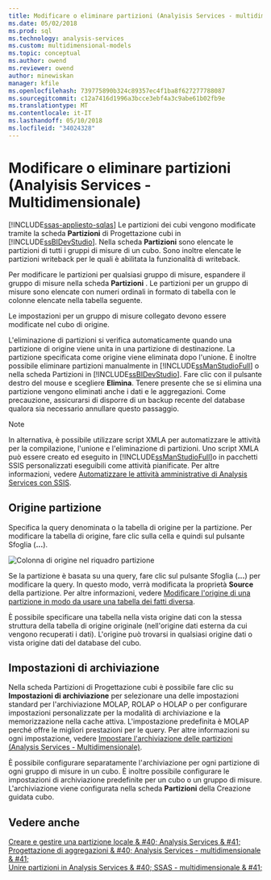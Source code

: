```yaml
---
title: Modificare o eliminare partizioni (Analyisis Services - multidimensionale) | Documenti Microsoft
ms.date: 05/02/2018
ms.prod: sql
ms.technology: analysis-services
ms.custom: multidimensional-models
ms.topic: conceptual
ms.author: owend
ms.reviewer: owend
author: minewiskan
manager: kfile
ms.openlocfilehash: 739775890b324c89357ec4f1ba8f627277788087
ms.sourcegitcommit: c12a7416d1996a3bcce3ebf4a3c9abe61b02fb9e
ms.translationtype: MT
ms.contentlocale: it-IT
ms.lasthandoff: 05/10/2018
ms.locfileid: "34024328"
---
```

# <a name="edit-or-delete-partitions-analyisis-services---multidimensional"></a>Modificare o eliminare partizioni (Analyisis Services - Multidimensionale)
[!INCLUDE[ssas-appliesto-sqlas](../../includes/ssas-appliesto-sqlas.md)]
  Le partizioni dei cubi vengono modificate tramite la scheda **Partizioni** di Progettazione cubi in [!INCLUDE[ssBIDevStudio](../../includes/ssbidevstudio-md.md)]. Nella scheda **Partizioni** sono elencate le partizioni di tutti i gruppi di misure di un cubo. Sono inoltre elencate le partizioni writeback per le quali è abilitata la funzionalità di writeback.  
  
 Per modificare le partizioni per qualsiasi gruppo di misure, espandere il gruppo di misure nella scheda **Partizioni** . Le partizioni per un gruppo di misure sono elencate con numeri ordinali in formato di tabella con le colonne elencate nella tabella seguente.  
  
 Le impostazioni per un gruppo di misure collegato devono essere modificate nel cubo di origine.  
  
 L'eliminazione di partizioni si verifica automaticamente quando una partizione di origine viene unita in una partizione di destinazione. La partizione specificata come origine viene eliminata dopo l'unione. È inoltre possibile eliminare partizioni manualmente in [!INCLUDE[ssManStudioFull](../../includes/ssmanstudiofull-md.md)] o nella scheda Partizioni in [!INCLUDE[ssBIDevStudio](../../includes/ssbidevstudio-md.md)]. Fare clic con il pulsante destro del mouse e scegliere **Elimina**. Tenere presente che se si elimina una partizione vengono eliminati anche i dati e le aggregazioni. Come precauzione, assicurarsi di disporre di un backup recente del database qualora sia necessario annullare questo passaggio.  
  
> [!NOTE]  
>  In alternativa, è possibile utilizzare script XMLA per automatizzare le attività per la compilazione, l'unione e l'eliminazione di partizioni. Uno script XMLA può essere creato ed eseguito in [!INCLUDE[ssManStudioFull](../../includes/ssmanstudiofull-md.md)]o in pacchetti SSIS personalizzati eseguibili come attività pianificate. Per altre informazioni, vedere [Automatizzare le attività amministrative di Analysis Services con SSIS](../../analysis-services/instances/automate-analysis-services-administrative-tasks-with-ssis.md).  
  
## <a name="partition-source"></a>Origine partizione  
 Specifica la query denominata o la tabella di origine per la partizione. Per modificare la tabella di origine, fare clic sulla cella e quindi sul pulsante Sfoglia (**...**).  
  
 ![Colonna di origine nel riquadro partizione](../../analysis-services/multidimensional-models/media/ssas-partitionsource.png "colonna di origine nel riquadro partizione")  
  
 Se la partizione è basata su una query, fare clic sul pulsante Sfoglia (**...**) per modificare la query. In questo modo, verrà modificata la proprietà **Source** della partizione. Per altre informazioni, vedere [Modificare l'origine di una partizione in modo da usare una tabella dei fatti diversa](../../analysis-services/multidimensional-models/change-a-partition-source-to-use-a-different-fact-table.md).  
  
 È possibile specificare una tabella nella vista origine dati con la stessa struttura della tabella di origine originale (nell'origine dati esterna da cui vengono recuperati i dati). L'origine può trovarsi in qualsiasi origine dati o vista origine dati del database del cubo.  
  
## <a name="storage-settings"></a>Impostazioni di archiviazione  
 Nella scheda Partizioni di Progettazione cubi è possibile fare clic su **Impostazioni di archiviazione** per selezionare una delle impostazioni standard per l'archiviazione MOLAP, ROLAP o HOLAP o per configurare impostazioni personalizzate per la modalità di archiviazione e la memorizzazione nella cache attiva. L'impostazione predefinita è MOLAP perché offre le migliori prestazioni per le query. Per altre informazioni su ogni impostazione, vedere [Impostare l'archiviazione delle partizioni &#40;Analysis Services - Multidimensionale&#41;](../../analysis-services/multidimensional-models/set-partition-storage-analysis-services-multidimensional.md).  
  
 È possibile configurare separatamente l'archiviazione per ogni partizione di ogni gruppo di misure in un cubo. È inoltre possibile configurare le impostazioni di archiviazione predefinite per un cubo o un gruppo di misure. L'archiviazione viene configurata nella scheda **Partizioni** della Creazione guidata cubo.  
  
## <a name="see-also"></a>Vedere anche  
 [Creare e gestire una partizione locale & #40; Analysis Services & #41;](../../analysis-services/multidimensional-models/create-and-manage-a-local-partition-analysis-services.md)   
 [Progettazione di aggregazioni & #40; Analysis Services - multidimensionale & #41;](../../analysis-services/multidimensional-models/designing-aggregations-analysis-services-multidimensional.md)   
 [Unire partizioni in Analysis Services & #40; SSAS - multidimensionale & #41;](../../analysis-services/multidimensional-models/merge-partitions-in-analysis-services-ssas-multidimensional.md)  
  
  
